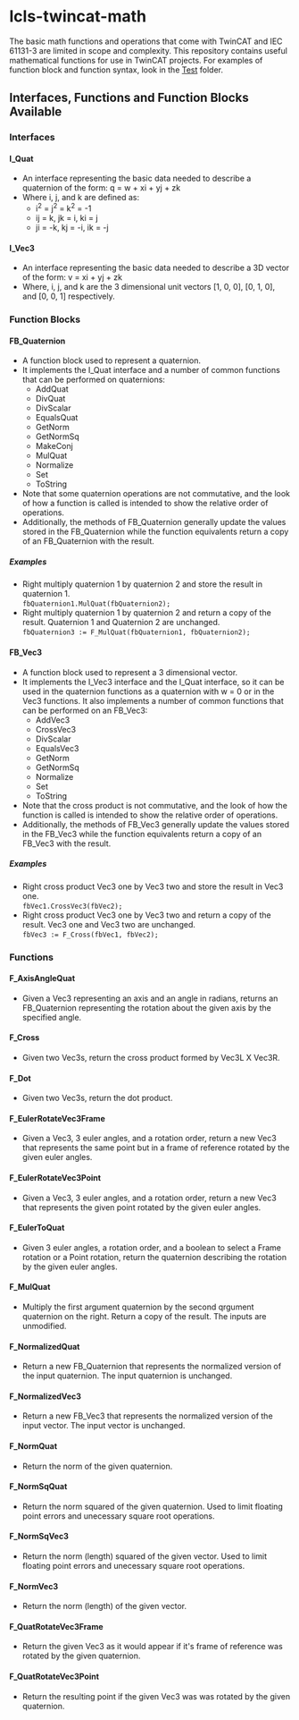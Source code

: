 # lcls-twincat-math

The basic math functions and operations that come with TwinCAT and IEC 61131-3 are limited in scope and complexity.
This repository contains useful mathematical functions for use in TwinCAT projects.
For examples of function block and function syntax, look in the [Test](lcls-twincat-math/lcls_twincat_math/Test) folder.

## Interfaces, Functions and Function Blocks Available
### Interfaces
#### I_Quat
- An interface representing the basic data needed to describe a quaternion of the form: q = w + xi + yj + zk
- Where i, j, and k are defined as:
  - i<sup>2</sup> = j<sup>2</sup> = k<sup>2</sup> = -1
  - ij = k, jk = i, ki = j
  - ji = -k, kj = -i, ik = -j
#### I_Vec3
- An interface representing the basic data needed to describe a 3D vector of the form: v = xi + yj + zk
- Where, i, j, and k are the 3 dimensional unit vectors [1, 0, 0], [0, 1, 0], and [0, 0, 1] respectively. 
### Function Blocks
#### FB_Quaternion
- A function block used to represent a quaternion.
- It implements the I_Quat interface and a number of common functions that can be performed on quaternions:
  - AddQuat
  - DivQuat
  - DivScalar
  - EqualsQuat
  - GetNorm
  - GetNormSq
  - MakeConj
  - MulQuat
  - Normalize
  - Set
  - ToString
- Note that some quaternion operations are not commutative, and the look of how a function is called is intended to show the relative order of operations.
- Additionally, the methods of FB_Quaternion generally update the values stored in the FB_Quaternion while the function equivalents return a copy of an FB_Quaternion with the result.
##### Examples
- Right multiply quaternion 1 by quaternion 2 and store the result in quaternion 1.<br>
`fbQuaternion1.MulQuat(fbQuaternion2);`  
- Right multiply quaternion 1 by quaternion 2 and return a copy of the result. Quaternion 1 and Quaternion 2 are unchanged.<br>
`fbQuaternion3 := F_MulQuat(fbQuaternion1, fbQuaternion2);`  
#### FB_Vec3
- A function block used to represent a 3 dimensional vector.
- It implements the I_Vec3 interface and the I_Quat interface, so it can be used in the quaternion functions as a quaternion with w = 0 or in the Vec3 functions. It also implements a number of common functions that can be performed on an FB_Vec3:
  - AddVec3
  - CrossVec3
  - DivScalar
  - EqualsVec3
  - GetNorm
  - GetNormSq
  - Normalize
  - Set
  - ToString
- Note that the cross product is not commutative, and the look of how the function is called is intended to show the relative order of operations.
- Additionally, the methods of FB_Vec3 generally update the values stored in the FB_Vec3 while the function equivalents return a copy of an FB_Vec3 with the result.
##### Examples
- Right cross product Vec3 one by Vec3 two and store the result in Vec3 one.<br>
`fbVec1.CrossVec3(fbVec2);`  
- Right cross product Vec3 one by Vec3 two and return a copy of the result. Vec3 one and Vec3 two are unchanged.<br>
`fbVec3 := F_Cross(fbVec1, fbVec2);`  
### Functions
#### F_AxisAngleQuat
- Given a Vec3 representing an axis and an angle in radians, returns an FB_Quaternion representing the rotation about the given axis by the specified angle.
#### F_Cross
- Given two Vec3s, return the cross product formed by Vec3L X Vec3R.
#### F_Dot
- Given two Vec3s, return the dot product.
#### F_EulerRotateVec3Frame
- Given a Vec3, 3 euler angles, and a rotation order, return a new Vec3 that represents the same point but in a frame of reference rotated by the given euler angles.
#### F_EulerRotateVec3Point
- Given a Vec3, 3 euler angles, and a rotation order, return a new Vec3 that represents the given point rotated by the given euler angles.
#### F_EulerToQuat
- Given 3 euler angles, a rotation order, and a boolean to select a Frame rotation or a Point rotation, return the quaternion describing the rotation by the given euler angles.
#### F_MulQuat
- Multiply the first argument quaternion by the second qrgument quaternion on the right. Return a copy of the result. The inputs are unmodified.
#### F_NormalizedQuat
- Return a new FB_Quaternion that represents the normalized version of the input quaternion. The input quaternion is unchanged.
#### F_NormalizedVec3
- Return a new FB_Vec3 that represents the normalized version of the input vector. The input vector is unchanged.
#### F_NormQuat
- Return the norm of the given quaternion.
#### F_NormSqQuat
- Return the norm squared of the given quaternion. Used to limit floating point errors and unecessary square root operations.
#### F_NormSqVec3
- Return the norm (length) squared of the given vector. Used to limit floating point errors and unecessary square root operations.
#### F_NormVec3
- Return the norm (length) of the given vector.
#### F_QuatRotateVec3Frame
- Return the given Vec3 as it would appear if it's frame of reference was rotated by the given quaternion.
#### F_QuatRotateVec3Point
- Return the resulting point if the given Vec3 was was rotated by the given quaternion.
